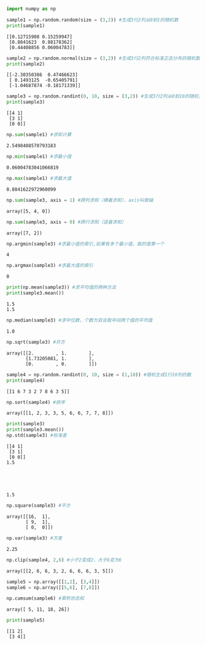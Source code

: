 

```python
import numpy as np
```


```python
sample1 = np.random.random(size = (3,2)) #生成3行2列从0到1的随机数
print(sample1)
```

    [[0.12715908 0.15259947]
     [0.8841623  0.88178362]
     [0.44408856 0.06004783]]



```python
sample2 = np.random.normal(size = (3,2)) #生成3行2列符合标准正态分布的随机数
print(sample2)
```

    [[-2.30350386  0.47466623]
     [ 0.1493125  -0.65405791]
     [-1.04687874 -0.18171339]]



```python
sample3 = np.random.randint(0, 10, size = (3,2)) #生成3行2列从0到10的随机整数，区间值包前不包后
print(sample3)
```

    [[4 1]
     [3 1]
     [0 0]]



```python
np.sum(sample1) #求和计算
```




    2.5498408570793183




```python
np.min(sample1) #求最小值
```




    0.06004783041066819




```python
np.max(sample1) #求最大值
```




    0.8841622972960099




```python
np.sum(sample3, axis = 1) #跨列求和（横着求和），axis叫做轴
```




    array([5, 4, 0])




```python
np.sum(sample3, axis = 0) #跨行求和（竖着求和）
```




    array([7, 2])




```python
np.argmin(sample3) #求最小值的索引,如果有多个最小值，取的是第一个
```




    4




```python
np.argmax(sample3) #求最大值的索引
```




    0




```python
print(np.mean(sample3)) #求平均值的两种方法
print(sample3.mean())
```

    1.5
    1.5



```python
np.median(sample3) #求中位数，个数为双会取中间两个值的平均值
```




    1.0




```python
np.sqrt(sample3) #开方
```




    array([[2.        , 1.        ],
           [1.73205081, 1.        ],
           [0.        , 0.        ]])




```python
sample4 = np.random.randint(0, 10, size = (1,10)) #随机生成1行10列的数
print(sample4)
```

    [[1 6 7 3 2 7 8 6 3 5]]



```python
np.sort(sample4) #排序
```




    array([[1, 2, 3, 3, 5, 6, 6, 7, 7, 8]])




```python
print(sample3)
print(sample3.mean())
np.std(sample3) #标准差
```

    [[4 1]
     [3 1]
     [0 0]]
    1.5





    1.5




```python
np.square(sample3) #平方
```




    array([[16,  1],
           [ 9,  1],
           [ 0,  0]])




```python
np.var(sample3) #方差
```




    2.25




```python
np.clip(sample4, 2,6) #小于2变成2，大于6变为6
```




    array([[2, 6, 6, 3, 2, 6, 6, 6, 3, 5]])




```python
sample5 = np.array([[1,2], [3,4]])
sample6 = np.array([[5,6], [7,8]])
```


```python
np.cumsum(sample6) #累积状态和
```




    array([ 5, 11, 18, 26])




```python
print(sample5)
```

    [[1 2]
     [3 4]]

